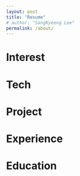 ```yaml
---
layout: post
title: "Resume"
# author: "SangKyeong Lee"
permalink: /about/
---
```


# Interest

# Tech

# Project

# Experience

# Education



